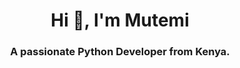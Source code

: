 <h1 align="center">Hi 👋, I'm Mutemi</h1>
<h3 align="center">A passionate Python Developer from Kenya.</h3>

